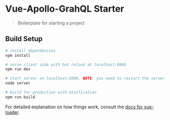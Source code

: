 # Vue-Apollo-GrahQL Starter

> Boilerplate for starting a project

## Build Setup

``` bash
# install dependencies
npm install

# serve client side with hot reload at localhost:8080
npm run dev

# start server on localhost:5000, NOTE: you need to restart the server anytime you make changes to the server files
node server

# build for production with minification
npm run build
```

For detailed explanation on how things work, consult the [docs for vue-loader](http://vuejs.github.io/vue-loader).
